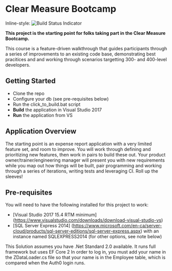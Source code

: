 # Clear Measure Bootcamp 
Inline-style: 
![Build Status Indicator](https://clearmeasure.visualstudio.com/_apis/public/build/definitions/b659c03b-f027-4224-bcad-b9fca7aecf11/41/badge "Build Status")

**This project is the starting point for folks taking part in the Clear Measure 
Bootcamp.** 

This course is a feature-driven walkthrough that guides participants through
a series of improvements to an existing code base, demonstrating best pracitices and 
and working through scenarios targetting 300- and 400-level developers.

## Getting Started

- Clone the repo
- Configure your db (see pre-requisites below)
- Run the click_to_build.bat script
- **Build** the application in Visual Studio 2017
- **Run** the application from VS

## Application Overview

The starting point is an expense report application with a very limited feature set, and
room to improve. You will work through defining and prioritizing new features, then work 
in pairs to build these out. Your product owner/trainer/engineering manager will present you with new requirements
while you map out how things will be built, pair programming and working through a series
of iterations, writing tests and leveraging CI. Roll up the sleeves!


## Pre-requisites

You will need to have the following installed for this project to work:

 - [Visual Studio 2017 15.4 RTM minimum] (https://www.visualstudio.com/downloads/download-visual-studio-vs)
 - [SQL Server Express 2014] (https://www.microsoft.com/en-ca/server-cloud/products/sql-server-editions/sql-server-express.aspx) with an instance named SQLEXPRESS2014 (for other options, see note below)

This Solution assumes you have .Net Standard 2.0 available.  It runs full framework but uses EF Core 2
In order to log in, you must add your name in the ZDataLoader.cs file so that your name is in the Employee table, which is compared when the Auth0 login runs.


